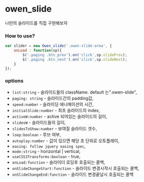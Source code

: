 # owen_slide
나만의 슬라이드를 직접 구현해보자



### How to use?

```javascript
var slider = new Owen_slide('.owen-slide-area', {
    onLoad : function(sp){
        $('.paging .btn_prev').on('click',sp.slidePrev);
        $('.paging .btn_next').on('click',sp.slideNext);
    }
});
```

### options

* `list:string` - 슬라이드들의 className. default 는".owen-slide",
* `paging: string` - 슬라이드간의 padding값,
* `speed:number` - 슬라이딩 에니메이션의 시간,
* `initialSlide:number` - 최초 슬라이드의 index,
* `activeW:number` - active 되어있는 슬라이드의 길이,
* `slidesW` - 슬라이드들의 길이,
* `slidesToShow:number` - 보여질 슬라이드 갯수,
* `loop:boolean` - 루브 여부,
* `autoplay:number` - 값이 있으면 해당 초 단위로 오토플레이,
* `easing: follow jquery easing spec`,
* `mode:string` - horizontal | vertical,
* `useCSS3Transforms:boolean` - true,
* `onLoad:function` - 슬라이더 로딩후 호출되는 콜백,
* `onSlideChangeStart:function` - 슬라이드 변경시작시 호출되는 콜백,
* `onSlideChangeEnd:function` - 슬라이드 변경끝날시 호출되는 콜백
